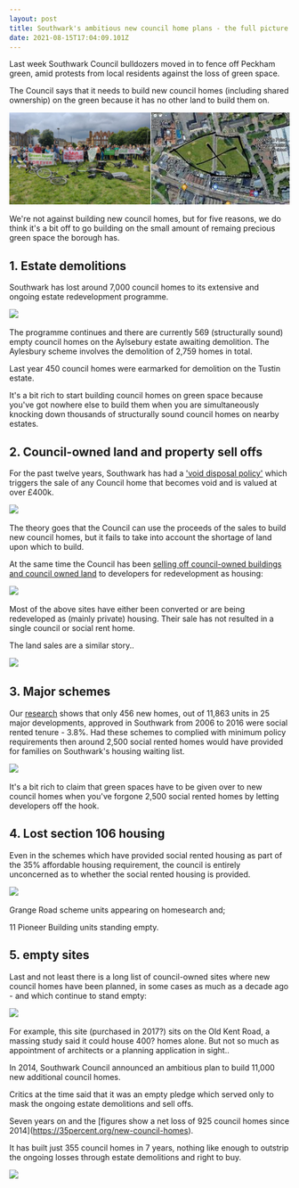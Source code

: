 ```yaml
---
layout: post
title: Southwark's ambitious new council home plans - the full picture
date: 2021-08-15T17:04:09.101Z
---
```

Last week Southwark Council bulldozers moved in to fence off Peckham green, amid protests from local residents against the loss of green space.

The Council says that it needs to build new council homes (including shared ownership) on the green because it has no other land to build them on.

![](/img/peckhamgreen.png)

We're not against building new council homes, but for five reasons, we do think it's a bit off to go building on the small amount of remaing precious green space the borough has.

## 1. Estate demolitions

Southwark has lost around 7,000 council homes to its extensive and ongoing estate redevelopment programme.

![](https://35percent.org/img/greatestatescomp.jpg)

The programme continues and there are currently 569 (structurally sound) empty council homes on the Aylsebury estate awaiting demolition. The Aylesbury scheme involves the demolition of 2,759 homes in total.

Last year 450 council homes were earmarked for demolition on the Tustin estate.

It's a bit rich to start building council homes on green space because you've got nowhere else to build them when you are simultaneously knocking down thousands of structurally sound council homes on nearby estates.

## 2. Council-owned land and property sell offs

For the past twelve years, Southwark has had a ['void disposal policy'](https://www.35percent.org/estates/void-disposals/) which triggers the sale of any Council home that becomes void and is valued at over £400k.

![](https://35percent.org/img/samplecouncilhomessold.png)

The theory goes that the Council can use the proceeds of the sales to build new council homes, but it fails to take into account the shortage of land upon which to build.

At the same time the Council has been [selling off council-owned buildings and council owned land](https://www.35percent.org/estates/firesale/) to developers for redevelopment as housing:

![](https://35percent.org/img/selloff2.png)

Most of the above sites have either been converted or are being redeveloped as (mainly private) housing. Their sale has not resulted in a single council or social rent home.

The land sales are a similar story..

![](https://35percent.org/img/soldland.png)

## 3. Major schemes

Our [research](https://35percent.org/major-schemes) shows that only 456 new homes, out of 11,863 units in 25 major developments, approved in Southwark from 2006 to 2016 were social rented tenure - 3.8%. Had these schemes to complied with minimum policy requirements then around 2,500 social rented homes would have provided for families on Southwark's housing waiting list.

![](https://35percent.org/img/majschemes.png)

It's a bit rich to claim that green spaces have to be given over to new council homes when you've forgone 2,500 social rented homes by letting developers off the hook.

## 4. Lost section 106 housing

Even in the schemes which have provided social rented housing as part of the 35% affordable housing requirement, the council is entirely unconcerned as to whether the social rented housing is provided.

![](https://35percent.org/img/rsr.png)

Grange Road scheme units appearing on homesearch and;

11 Pioneer Building units standing empty.

## 5. empty sites

Last and not least there is a long list of council-owned sites where new council homes have been planned, in some cases as much as a decade ago - and which continue to stand empty:

![](https://35percent.org/img/stalledschemes2.jpg)

For example, this site (purchased in 2017?) sits on the Old Kent Road, a massing study said it could house 400? homes alone. But not so much as appointment of architects or a planning application in sight..

In 2014, Southwark Council announced an ambitious plan to build 11,000 new additional council homes.

Critics at the time said that it was an empty pledge which served only to mask the ongoing estate demolitions and sell offs.

Seven years on and the \[figures show a net loss of 925 council homes since 2014](https://35percent.org/new-council-homes).

It has built just 355 council homes in 7 years, nothing like enough to outstrip the ongoing losses through estate demolitions and right to buy.

![](/img/screenshot-2021-08-15-at-21-39-00-southwark’s-11000-new-council-homes.png)